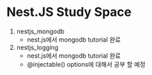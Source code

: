 # Nest.JS Study Space

1. nestjs_mongodb
   - nest.js에서 mongodb tutorial 완료
2. nestjs_logging
   - nest.js에서 mongodb tutorial 완료
   - @injectable() options에 대해서 공부 할 예정
